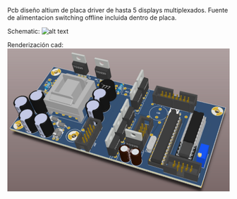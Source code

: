 Pcb diseño altium de placa driver de hasta 5 displays multiplexados.
Fuente de alimentacion switching offline incluida dentro de placa.

Schematic:
![alt text](https://raw.githubusercontent.com/federicogramos/led7SegDriverWithPS/refs/heads/main/otheFiles/sch.jpg)

Renderización cad:
![alt text](https://raw.githubusercontent.com/federicogramos/led7SegDriverWithPS/refs/heads/main/otherFiles/img_cad.jpg)
